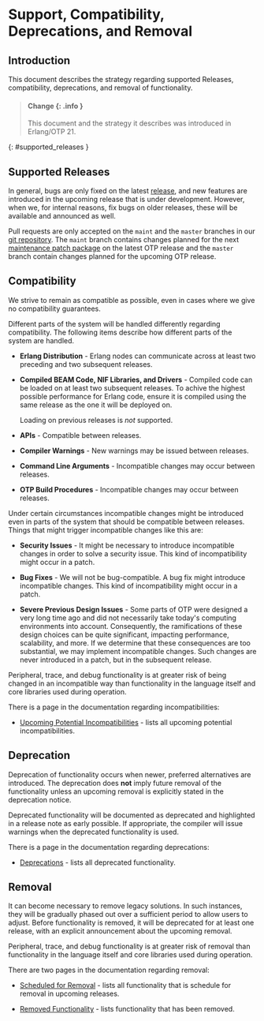 <!--
%CopyrightBegin%

SPDX-License-Identifier: Apache-2.0

Copyright Ericsson AB 2023-2024. All Rights Reserved.

Licensed under the Apache License, Version 2.0 (the "License");
you may not use this file except in compliance with the License.
You may obtain a copy of the License at

    http://www.apache.org/licenses/LICENSE-2.0

Unless required by applicable law or agreed to in writing, software
distributed under the License is distributed on an "AS IS" BASIS,
WITHOUT WARRANTIES OR CONDITIONS OF ANY KIND, either express or implied.
See the License for the specific language governing permissions and
limitations under the License.

%CopyrightEnd%
-->
# Support, Compatibility, Deprecations, and Removal

## Introduction

This document describes the strategy regarding supported Releases,
compatibility, deprecations, and removal of functionality.

> #### Change {: .info }
>
> This document and the strategy it describes was introduced in
> Erlang/OTP 21.

[](){: #supported_releases }

## Supported Releases

In general, bugs are only fixed on the latest
[release](versions.md#releases_and_patches), and new features are introduced in
the upcoming release that is under development. However, when we, for
internal reasons, fix bugs on older releases, these will be available and
announced as well.

Pull requests are only accepted on the `maint` and the `master`
branches in our [git repository](https://github.com/erlang/otp). The
`maint` branch contains changes planned for the next [maintenance
patch package](versions.md#releases_and_patches) on the latest OTP
release and the `master` branch contain changes planned for the
upcoming OTP release.

## Compatibility

We strive to remain as compatible as possible, even in cases where we
give no compatibility guarantees.

Different parts of the system will be handled differently regarding
compatibility. The following items describe how different parts of the system
are handled.

- **Erlang Distribution** - Erlang nodes can communicate across at least two
  preceding and two subsequent releases.

- **Compiled BEAM Code, NIF Libraries, and Drivers** - Compiled code
  can be loaded on at least two subsequent releases. To achive the
  highest possible performance for Erlang code, ensure it is compiled
  using the same release as the one it will be deployed on.

  Loading on previous releases is _not_ supported.

- **APIs** - Compatible between releases.

- **Compiler Warnings** - New warnings may be issued between releases.

- **Command Line Arguments** - Incompatible changes may occur between releases.

- **OTP Build Procedures** - Incompatible changes may occur between releases.

Under certain circumstances incompatible changes might be introduced even in
parts of the system that should be compatible between releases. Things that
might trigger incompatible changes like this are:

- **Security Issues** - It might be necessary to introduce incompatible changes
  in order to solve a security issue. This kind of incompatibility might occur
  in a patch.

- **Bug Fixes** - We will not be bug-compatible. A bug fix might introduce
  incompatible changes. This kind of incompatibility might occur in a patch.

- **Severe Previous Design Issues** - Some parts of OTP were designed
  a very long time ago and did not necessarily take today's computing
  environments into account. Consequently, the ramifications of these
  design choices can be quite significant, impacting performance,
  scalability, and more. If we determine that these consequences are
  too substantial, we may implement incompatible changes. Such changes
  are never introduced in a patch, but in the subsequent release.

Peripheral, trace, and debug functionality is at greater risk of being changed
in an incompatible way than functionality in the language itself and core
libraries used during operation.

There is a page in the documentation regarding incompatibilities:

* [Upcoming Potential Incompatibilities](`e:general_info:upcoming_incompatibilities.md`) -
  lists all upcoming potential incompatibilities.

## Deprecation

Deprecation of functionality occurs when newer, preferred alternatives
are introduced. The deprecation does **not** imply future removal of the
functionality unless an upcoming removal is explicitly stated in the
deprecation notice.

Deprecated functionality will be documented as deprecated and highlighted
in a release note as early possible. If appropriate, the compiler will
issue warnings when the deprecated functionality is used.

There is a page in the documentation regarding deprecations:

* [Deprecations](`e:general_info:deprecations.md`) - lists all
  deprecated functionality.

## Removal

It can become necessary to remove legacy solutions. In such instances,
they will be gradually phased out over a sufficient period to allow
users to adjust. Before functionality is removed, it will be
deprecated for at least one release, with an explicit announcement
about the upcoming removal.

Peripheral, trace, and debug functionality is at greater risk of removal than
functionality in the language itself and core libraries used during operation.

There are two pages in the documentation regarding removal:

* [Scheduled for Removal](`e:general_info:scheduled_for_removal.md`) - lists
  all functionality that is schedule for removal in upcoming releases.

* [Removed Functionality](`e:general_info:removed.md`) - lists
  functionality that has been removed.
